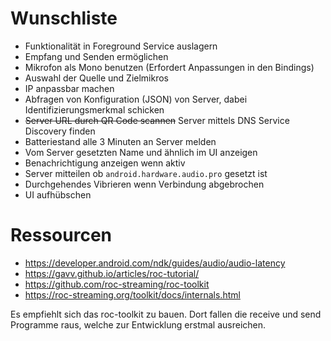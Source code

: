 # Wunschliste

 * Funktionalität in Foreground Service auslagern
 * Empfang und Senden ermöglichen
 * Mikrofon als Mono benutzen (Erfordert Anpassungen in den Bindings)
 * Auswahl der Quelle und Zielmikros
 * IP anpassbar machen
 * Abfragen von Konfiguration (JSON) von Server, dabei Identifizierungsmerkmal schicken
 * ~~Server URL durch QR Code scannen~~ Server mittels DNS Service Discovery finden
 * Batteriestand alle 3 Minuten an Server melden
 * Vom Server gesetzten Name und ähnlich im UI anzeigen
 * Benachrichtigung anzeigen wenn aktiv
 * Server mitteilen ob `android.hardware.audio.pro` gesetzt ist
 * Durchgehendes Vibrieren wenn Verbindung abgebrochen
 * UI aufhübschen

# Ressourcen

 * https://developer.android.com/ndk/guides/audio/audio-latency
 * https://gavv.github.io/articles/roc-tutorial/
 * https://github.com/roc-streaming/roc-toolkit
 * https://roc-streaming.org/toolkit/docs/internals.html

Es empfiehlt sich das roc-toolkit zu bauen. Dort fallen die receive
und send Programme raus, welche zur Entwicklung erstmal ausreichen.
